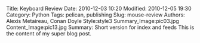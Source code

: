 Title: Keyboard Review
Date: 2010-12-03 10:20
Modified: 2010-12-05 19:30
Category: Python
Tags: pelican, publishing
Slug: mouse-review
Authors: Alexis Metaireau, Conan Doyle
Style:style3
Summary_Image:pic03.jpg
Content_Image:pic13.jpg
Summary: Short version for index and feeds
This is the content of my super blog post.
